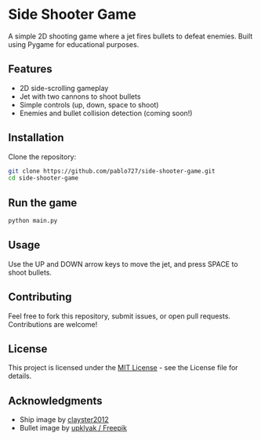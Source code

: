 # Side Shooter Game

A simple 2D shooting game where a jet fires bullets to defeat enemies. Built using Pygame for educational purposes.

## Features
- 2D side-scrolling gameplay
- Jet with two cannons to shoot bullets
- Simple controls (up, down, space to shoot)
- Enemies and bullet collision detection (coming soon!)

## Installation 

Clone the repository:
```bash
git clone https://github.com/pablo727/side-shooter-game.git
cd side-shooter-game
```

## Run the game
```bash
python main.py
```

## Usage
Use the UP and DOWN arrow keys to move the jet, and press SPACE to shoot bullets.

## Contributing
Feel free to fork this repository, submit issues, or open pull requests.
Contributions are welcome!

## License
This project is licensed under the [MIT License](LICENSE) - see the License file for details.

## Acknowledgments
- Ship image by [clayster2012](https://opengameart.org/users/clayster2012)
- Bullet image by [upklyak / Freepik](http://www.freepik.com)
